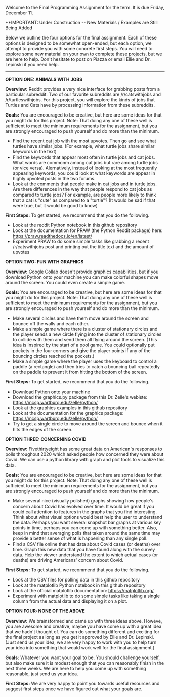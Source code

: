 Welcome to the Final Programming Assignment for the term. It is due Friday, December 11.

**IMPORTANT: Under Construction -- New Materials / Examples are Still Being Added

Below we outline the four options for the final assignment. Each of these options is designed to be somewhat open-ended, but each option, we attempt to provide you with some concrete first steps. You will need to explore some new material on your own to complete these projects, but we are here to help. Don't hesitate to post on Piazza or email Ellie and Dr. Lepinski if you need help. 

---

**OPTION ONE: ANIMALS WITH JOBS** 

**Overview:** Reddit provides a very nice interface for grabbing posts from a particular subreddit. Two of our favorite subreddits are /r/catswithjobs and /r/turtleswithjobs. For this project, you will explore the kinds of jobs that Turtles and Cats have by processing information from these subreddits. 

**Goals:**
You are encouraged to be creative, but here are some ideas for that you might do for this project. 
Note: That doing any one of these well is sufficient to meet the minimum requirements for the assignment, but you are strongly encouraged to push yourself and do more than the minimum.

* Find the recent cat job with the most upvotes. Then go and see what turtles have similar jobs. (For example, what turtle jobs share similar keywords in the text)
* Find the keywords that appear most often in turtle jobs and cat jobs. What words are commonm among cat jobs but rare among turtle jobs (or vice versa). Alernatively, instead of looking at the most frequently appearing keywords, you could look at what keywords are appear in highly upvoted posts in the two forums.
* Look at the comments that people make in cat jobs and in turtle jobs. Are there differences in the way that people respond to cat jobs as compared to turtle jobs? For example, are people more likely to think that a cat is "cute" as compared to a "turtle"? (It would be sad if that were true, but it would be good to know)

**First Steps:**
To get started, we recommend that you do the following. 

* Look at the reddit Python notebook in this github repository
* Look at the documentation for PRAW (the Python Reddit package) here: https://praw.readthedocs.io/en/latest/
* Experiment PRAW to do some simple tasks like grabbing a recent /r/catswithjobs post and printing out the title text and the amount of upvotes

**OPTION TWO: FUN WITH GRAPHICS**

**Overview:** Google Collab doesn't provide graphics capabilities, but if you download Python onto your machine you can make colorful shapes move around the screen. You could even create a simple game. 

**Goals:**
You are encouraged to be creative, but here are some ideas for that you might do for this project. 
Note: That doing any one of these well is sufficient to meet the minimum requirements for the assignment, but you are strongly encouraged to push yourself and do more than the minimum.

* Make several circles and have them move around the screen and bounce off the walls and each other. 
* Make a simple game where there is a cluster of stationary circles and the player sends a new circle flying into the cluster of stationary circles to collide with them and send them all flying around the screen. (This idea is inspired by the start of a pool game. You could optionally put pockets in the four corners and give the player points if any of the bouncing circles reached the pockets.)
* Make a simple game where the player uses the keyboard to control a paddle (a rectangle) and then tries to catch a bouncing ball repeatedly on the paddle to prevent it from hitting the bottom of the screen. 

**First Steps:**
To get started, we recommend that you do the following. 

* Download Python onto your machine 
* Download the graphics.py package from this Dr. Zelle's webiste: https://mcsp.wartburg.edu/zelle/python/
* Look at the graphics examples in this github repository
* Look at the documentation for the graphics package: https://mcsp.wartburg.edu/zelle/python/
* Try to get a single circle to move around the screen and bounce when it hits the edges of the screen. 

**OPTION THREE: CONCERNING COVID**

**Overview:** Fivethirtyeight has some great data on American's responses to polls throughout 2020 which asked people how concerned they were about Covid. We can use a python library with graph and plot tools to visualize this data. 

**Goals:**
You are encouraged to be creative, but here are some ideas for that you might do for this project. 
Note: That doing any one of these well is sufficient to meet the minimum requirements for the assignment, but you are strongly encouraged to push yourself and do more than the minimum.

* Make several nice (visually polished) graphs showing how people's concern about Covid has evolved over time. It would be great if you could call attention to features in the graphs that you find interesting. Think about what visual options would best help the user to understand the data. Perhaps you want several snapshot bar graphs at various key points in time, perhaps you can come up with something better. Also, keep in mind that averaging polls that taken around the same time may provide a better sense of what is happening than any single poll. 
* Find a CSV file online that has data about Covid cases (or deaths) over time. Graph this new data that you have found along with the survey data. Help the viewer understand the extent to which actual cases (or deaths) are driving Americans' concern about Covid. 

**First Steps:**
To get started, we recommend that you do the following. 

* Look at the CSV files for polling data in this github repository
* Look at the matplotlib Python notebook in this github repository
* Look at the official matplotlib documentation:  https://matplotlib.org/
* Experiment with matplotlib to do some simple tasks like taking a single column from the actual data and displaying it on a plot.

**OPTION FOUR: NONE OF THE ABOVE**

**Overview:** We brainstormed and came up with three ideas above. Howeve, you are awesome and creative, maybe you have come up with a great idea that we hadn't thought of. You can do something different and exciting for the final project as long as you get it approved by Ellie and Dr. Lepinski. (Just send us your idea, we are very happy to work with you to help turn your idea into something that would work well for the final assignment.)

**Goals:**
Whatever you want your goal to be. You should challenge yourself, but also make sure it is modest enough that you can reasonably finish in the next three weeks. We are here to help you come up with something reasonable, just send us your idea. 

**First Steps:**
We are very happy to point you towards useful resources and suggest first steps once we have figured out what your goals are. 

